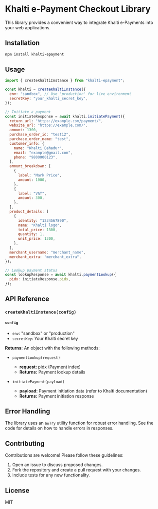 # Khalti e-Payment Checkout Library

This library provides a convenient way to integrate Khalti e-Payments into your web applications.

## Installation

```bash
npm install khalti-epayment
```

## Usage

```javascript
import { createKhaltiInstance } from "khalti-epayment";

const khalti = createKhaltiInstance({
  env: "sandbox", // Use 'production' for live environment
  secretKey: "your_khalti_secret_key",
});

// Initiate a payment
const initiateResponse = await khalti.initiatePayment({
  return_url: "https://example.com/payment/",
  website_url: "https://example.com/",
  amount: 1300,
  purchase_order_id: "test12",
  purchase_order_name: "test",
  customer_info: {
    name: "Khalti Bahadur",
    email: "example@gmail.com",
    phone: "9800000123",
  },
  amount_breakdown: [
    {
      label: "Mark Price",
      amount: 1000,
    },
    {
      label: "VAT",
      amount: 300,
    },
  ],
  product_details: [
    {
      identity: "1234567890",
      name: "Khalti logo",
      total_price: 1300,
      quantity: 1,
      unit_price: 1300,
    },
  ],
  merchant_username: "merchant_name",
  merchant_extra: "merchant_extra",
});

// Lookup payment status
const lookupResponse = await khalti.paymentLookup({
  pidx: initiateResponse.pidx,
});
```

## API Reference

### `createKhaltiInstance(config)`

#### `config`

- `env`: "sandbox" or "production"
- `secretKey`: Your Khalti secret key

**Returns:** An object with the following methods:

- `paymentLookup(request)`

  - **request:** pidx (Payment index)
  - **Returns:** Payment lookup details

- `initiatePayment(payload)`
  - **payload:** Payment initiation data (refer to Khalti documentation)
  - **Returns:** Payment initiation response

## Error Handling

The library uses an `awTry` utility function for robust error handling. See the code for details on how to handle errors in responses.

## Contributing

Contributions are welcome! Please follow these guidelines:

1. Open an issue to discuss proposed changes.
2. Fork the repository and create a pull request with your changes.
3. Include tests for any new functionality.

## License

MIT
